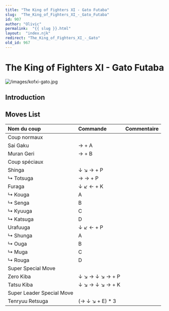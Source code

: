 ```yaml
---
title: "The King of Fighters XI - Gato Futaba"
slug:  "The_King_of_Fighters_XI_-_Gato_Futaba"
id: 907
author: "Olivic"
permalink:  "{{ slug }}.html"
layout:  "index.njk"
redirect: "The_King_of_Fighters_XI_-_Gato"
old_id: 967
---
```


# The King of Fighters XI - Gato Futaba

![](/images/kofxi-gato.jpg "/images/kofxi-gato.jpg")

## Introduction

## Moves List

| Nom du coup               | Commande         | Commentaire |
|:--------------------------|:-----------------|:------------|
| Coup normaux              |                  |             |
| Sai Gaku                  | → + A            |             |
| Muran Geri                | → + B            |             |
| Coup spéciaux             |                  |             |
| Shinga                    | ↓ ↘ → + P        |             |
| ↳ Totsuga                 | → → + P          |             |
| Furaga                    | ↓ ↙ ← + K        |             |
| ↳ Kouga                   | A                |             |
| ↳ Senga                   | B                |             |
| ↳ Kyuuga                  | C                |             |
| ↳ Katsuga                 | D                |             |
| Urafuuga                  | ↓ ↙ ← + P        |             |
| ↳ Shunga                  | A                |             |
| ↳ Ouga                    | B                |             |
| ↳ Muga                    | C                |             |
| ↳ Rouga                   | D                |             |
| Super Special Move        |                  |             |
| Zero Kiba                 | ↓ ↘ → ↓ ↘ → + P  |             |
| Tatsu Kiba                | ↓ ↘ → ↓ ↘ → + K  |             |
| Super Leader Special Move |                  |             |
| Tenryuu Retsuga           | (→ ↓ ↘ + E) \* 3 |             |
